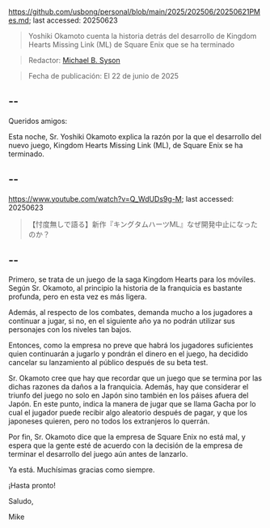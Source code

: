 https://github.com/usbong/personal/blob/main/2025/202506/20250621PMes.md; last accessed: 20250623

> Yoshiki Okamoto cuenta la historia detrás del desarrollo de Kingdom Hearts Missing Link (ML) de Square Enix que se ha terminado

> Redactor: [Michael B. Syson](https://www.linkedin.com/in/michaelsyson/)

> Fecha de publicación: El 22 de junio de 2025

## --

Queridos amigos:

Esta noche, Sr. Yoshiki Okamoto explica la razón por la que el desarrollo del nuevo juego, Kingdom Hearts Missing Link (ML), de Square Enix se ha terminado.

## --

https://www.youtube.com/watch?v=Q_WdUDs9g-M; last accessed: 20250623

> 【忖度無しで語る】新作『キングタムハーツML』なぜ開発中止になったのか？ 

## --

Primero, se trata de un juego de la saga Kingdom Hearts para los móviles. Según Sr. Okamoto, al principio la historia de la franquicia es bastante profunda, pero en esta vez es más ligera.

Además, al respecto de los combates, demanda mucho a los jugadores a continuar a jugar, si no, en el siguiente año ya no podrán utilizar sus personajes con los niveles tan bajos.

Entonces, como la empresa no preve que habrá los jugadores suficientes quien continuarán a jugarlo y pondrán el dinero en el juego, ha decidido cancelar su lanzamiento al público después de su beta test.

Sr. Okamoto cree que hay que recordar que un juego que se termina por las dichas razones da daños a la franquicia. Además, hay que considerar el triunfo del juego no solo en Japón sino también en los páises afuera del Japón. En este punto, indica la manera de jugar que se llama Gacha por lo cual el jugador puede recibir algo aleatorio después de pagar, y que los japoneses quieren, pero no todos los extranjeros lo querrán.

Por fin, Sr. Okamoto dice que la empresa de Square Enix no está mal, y espera que la gente esté de acuerdo con la decisión de la empresa de terminar el desarrollo del juego aún antes de lanzarlo. 

Ya está. Muchísimas gracias como siempre.

¡Hasta pronto!

Saludo,

Mike
